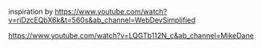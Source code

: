 inspiration by 
https://www.youtube.com/watch?v=riDzcEQbX6k&t=560s&ab_channel=WebDevSimplified

https://www.youtube.com/watch?v=LQGTb112N_c&ab_channel=MikeDane